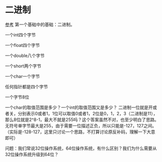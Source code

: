 
# 二进制
[参考](https://zhuanlan.zhihu.com/p/63861030)
第一个基础中的基础：二进制。

一个int四个字节

一个float四个字节

一个double八个字节

一个short两个字节

一个char一个字节

任何指针都是四个字节

一个字节8位

一个char的取值范围是多少？一个int的取值范围又是多少？
二进制一位就是开或者关，分别表示0或者1，1位可以取值0或者1，2位是0，1，2，3（二进制是11），那么8位就是2^8-1，最大不就是255吗？这个答案虽然不对，也至少明白了思路。无符号单字节最大是255，由于需要一位描述正负，所以只能是-127，127之间。（实际是-128-127，这里只讨论一个思路，不打算讨论原反补码，理解一下大意即可）

问题：我们常说32位操作系统，64位操作系统，有什么区别？我们为什么需要从32位操作系统升级到64位？
